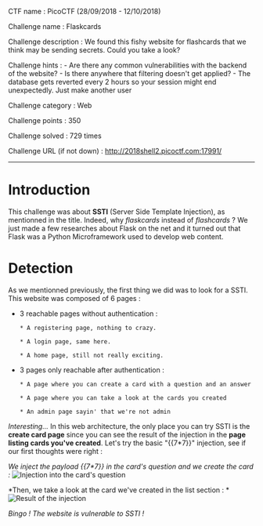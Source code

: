 CTF name : PicoCTF (28/09/2018 - 12/10/2018)

Challenge name : Flaskcards

Challenge description : We found this fishy website for flashcards that we think may be sending secrets. Could you take a look?

Challenge hints : - Are there any common vulnerabilities with the backend of the website?
                  - Is there anywhere that filtering doesn't get applied?
                  - The database gets reverted every 2 hours so your session might end unexpectedly. Just make another user
                  
Challenge category : Web

Challenge points : 350

Challenge solved : 729 times

Challenge URL (if not down) : http://2018shell2.picoctf.com:17991/

------

# Introduction

This challenge was about __SSTI__ (Server Side Template Injection), as mentionned in the title. Indeed, why *flaskcards* instead of *flashcards* ? We just made a few researches about Flask on the net and it turned out that Flask was a Python Microframework used to develop web content.

# Detection

As we mentionned previously, the first thing we did was to look for a SSTI. This website was composed of 6 pages : 
* 3 reachable pages without authentication : 

  `* A registering page, nothing to crazy.`

  `* A login page, same here.`

  `* A home page, still not really exciting.`

* 3 pages only reachable after authentication :

  `* A page where you can create a card with a question and an answer`

  `* A page where you can take a look at the cards you created`

  `* An admin page sayin' that we're not admin`

*Interesting...* In this web architecture, the only place you can try SSTI is the __create card page__ since you can see the result of the injection in the __page listing cards you've created__. Let's try the basic "{{7\*7}}" injection, see if our first thoughts were right : 

*We inject the payload {{7\*7}} in the card's question and we create the card :*
![Injection into the card's question](https://raw.githubusercontent.com/username/projectname/branch/path/to/img.png)


*Then, we take a look at the card we've created in the list section : *
![Result of the injection](https://raw.githubusercontent.com/username/projectname/branch/path/to/img.png)

*Bingo ! The website is vulnerable to SSTI !*


